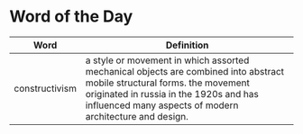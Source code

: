# Word of the Day

|Word|Definition|
|---|---|
|constructivism|a style or movement in which assorted mechanical objects are combined into abstract mobile structural forms. the movement originated in russia in the 1920s and has influenced many aspects of modern architecture and design.|